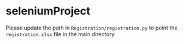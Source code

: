 # seleniumProject
Please update the path in ```Registration/registration.py``` to point the ```registration.xlsx``` file in the main directory
